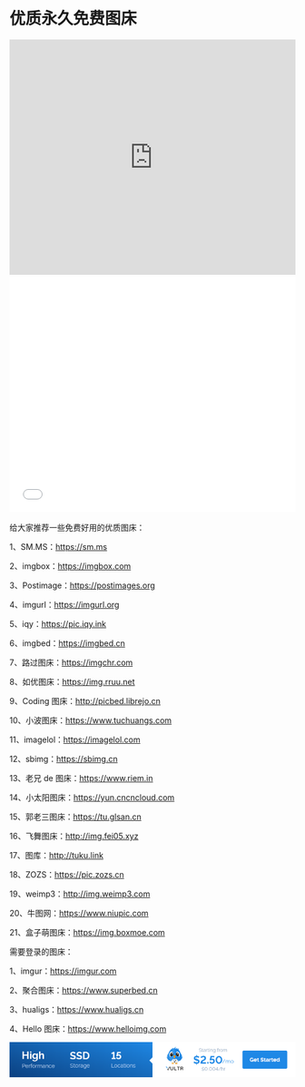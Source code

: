 # 优质永久免费图床

<iframe width="100%" height="415" src="https://www.youtube.com/embed/9Tw_CLdAObE" frameborder="0" allow="accelerometer; autoplay; encrypted-media; gyroscope; picture-in-picture" allowfullscreen></iframe>
<iframe width="100%" height="415" src="//player.bilibili.com/player.html?aid=837787685&bvid=BV1fg4y187LG&cid=180472724&page=1" scrolling="no" border="0" frameborder="no" framespacing="0" allowfullscreen="true"> </iframe>

给大家推荐一些免费好用的优质图床：

1、SM.MS：https://sm.ms

2、imgbox：https://imgbox.com

3、Postimage：https://postimages.org

4、imgurl：https://imgurl.org

5、iqy：https://pic.iqy.ink

6、imgbed：https://imgbed.cn

7、路过图床：https://imgchr.com

8、如优图床：https://img.rruu.net

9、Coding 图床：http://picbed.librejo.cn

10、小波图床：https://www.tuchuangs.com

11、imagelol：https://imagelol.com

12、sbimg：https://sbimg.cn

13、老兄 de 图床：https://www.riem.in

14、小太阳图床：https://yun.cncncloud.com

15、郭老三图床：https://tu.glsan.cn

16、飞舞图床：http://img.fei05.xyz

17、图库：http://tuku.link

18、ZOZS：https://pic.zozs.cn

19、weimp3：http://img.weimp3.com

20、牛图网：https://www.niupic.com

21、盒子萌图床：https://img.boxmoe.com

需要登录的图床：

1、imgur：https://imgur.com

2、聚合图床：https://www.superbed.cn

3、hualigs：https://www.hualigs.cn

4、Hello 图床：https://www.helloimg.com

<a href="https://www.vultr.com/?ref=9634529-9J">![](../images/banner_1.png)</a>
